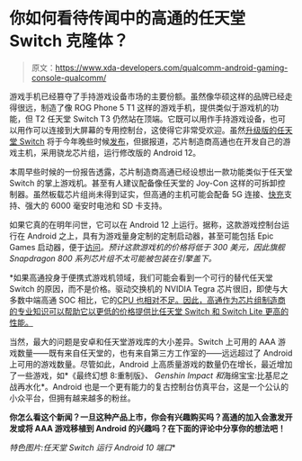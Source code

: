 # 你如何看待传闻中的高通的任天堂 Switch 克隆体？

> 原文：<https://www.xda-developers.com/qualcomm-android-gaming-console-qualcomm/>

游戏手机已经篡夺了手持游戏设备市场的主要份额。虽然像华硕这样的品牌已经走得很远，制造了像 ROG Phone 5 T1 这样的游戏手机，提供类似于游戏机的功能，但 T2 任天堂 Switch T3 仍然站在顶端。它既可以用作手持游戏设备，也可以用作可以连接到大屏幕的专用控制台，这使得它非常受欢迎。虽然[升级版的任天堂 Switch](https://www.xda-developers.com/nintendo-switch-nvidia-chipset-update-dlss/) 将于今年晚些时候[发布](https://www.xda-developers.com/nintendo-switch-update-oled-leak/)，但据报道，芯片制造商高通也在开发自己的游戏主机，采用骁龙芯片组，运行修改版的 Android 12。

本周早些时候的一份报告透露，芯片制造商高通已经设想出一款功能类似于任天堂 Switch 的掌上游戏机。甚至有人建议配备像任天堂的 Joy-Con 这样的可拆卸控制器。虽然板载芯片组尚未得到证实，但高通的主机可能会配备 5G 连接、[快充](https://www.xda-developers.com/how-does-fast-charging-work/#Qualcomm_Quick_Charge)支持、强大的 6000 毫安时电池和 SD 卡支持。

如果它真的在明年问世，它可以在 Android 12 上运行。据称，这款游戏控制台运行在 Android 之上，具有为游戏量身定制的定制启动器，甚至可能包括 Epic Games 启动器，便于[访问](https://www.xda-developers.com/fortnite-circumvents-google-play-fees-direct-payment-option/)*。预计这款游戏机的价格将低于 300 美元，因此旗舰 Snapdragon 800 系列芯片组不太可能被包装在引擎盖下。*

 *如果高通投身于便携式游戏机领域，我们可能会看到一个可行的替代任天堂 Switch 的原因，而不是价格。驱动交换机的 NVIDIA Tegra 芯片很旧，即使与大多数中端高通 SOC 相比，它的[CPU 也相对不足。因此，高通作为芯片组制造商的专业知识可以帮助它以更低的价格提供比任天堂 Switch 和 Switch Lite 更高的性能。](https://youtu.be/6pOT-7ikxcA?t=102)

当然，最大的问题是安卓和任天堂游戏库的大小差异。Switch 上可用的 AAA 游戏数量——既有来自任天堂的，也有来自第三方工作室的——远远超过了 Android 上可用的游戏数量。尽管如此，Android 上高质量游戏的数量仍在增长，最近增加了一些游戏，如*《最终幻想 8:重制版》*、 *Genshin Impact* 和*海绵宝宝:比基尼之战再水化*。Android 也是一个更有能力的复古控制台仿真平台，这是一个公认的小众平台，但拥有越来越多的粉丝。

**你怎么看这个新闻？一旦这种产品上市，你会有兴趣购买吗？高通的加入会激发开发或将 AAA 游戏移植到 Android 的兴趣吗？在下面的评论中分享你的想法吧！**

*特色图片:任天堂 Switch 运行 Android 10 端口**